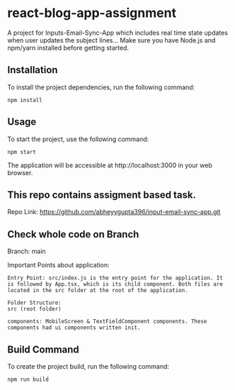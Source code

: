# react-blog-app-assignment

A project for Inputs-Email-Sync-App which includes real time state updates when user updates the subject lines... Make sure you have Node.js and npm/yarn installed before getting started.

## Installation

To install the project dependencies, run the following command:

`npm install`

## Usage

To start the project, use the following command:

`npm start`

The application will be accessible at http://localhost:3000 in your web browser.

## This repo contains assigment based task.

Repo Link: https://github.com/abheyygupta396/input-email-sync-app.git

## Check whole code on Branch

Branch: main

Important Points about application:

    Entry Point: src/index.js is the entry point for the application. It is followed by App.tsx, which is its child component. Both files are located in the src folder at the root of the application.

    Folder Structure:
    src (root folder)

    components: MobileScreen & TextFieldComponent components. These components had ui components written init.

## Build Command

To create the project build, run the following command:

`npm run build`




